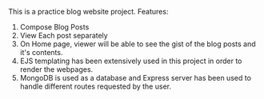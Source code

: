 This is a practice blog website project.
Features: 
1. Compose Blog Posts
2. View Each post separately 
3. On Home page, viewer will be able to see the gist of the blog posts and it's contents.
4. EJS templating has been extensively used in this project in order to render the webpages.
5. MongoDB is used as a database and Express server has been used to handle different routes requested by the user.
